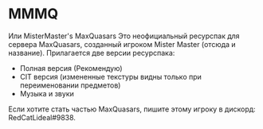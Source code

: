 # MMMQ
Или MisterMaster's MaxQuasars
Это неофициальный ресурспак для сервера MaxQuasars, созданный игроком Mister Master (отсюда и название).
Прилагается две версии ресурспака:
- Полная версия (Рекомендую)
- CIT версия (измененные текстуры видны только при переименовании предметов)
- Музыка и звуки

Если хотите стать частью MaxQuasars, пишите этому игроку в дискорд: RedCatLideal#9838.
